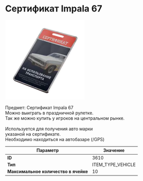 # Сертификат Impala 67

![Item Image](../img/3610.webp?raw=true)

Предмет: Сертификат Impala 67<br>Можно выиграть в праздничной рулетке.<br>Так же можно купить у игроков на центральном рынке.<br><br>Используется для получения авто марки <br>указаной на сертификате.<br>Необходимо находиться на автобазаре (/GPS)


| Параметр | Значение |
|----------|----------|
| **ID** | 3610 |
| **Тип** | ITEM_TYPE_VEHICLE |
| **Максимальное количество в ячейке** | 10 |

